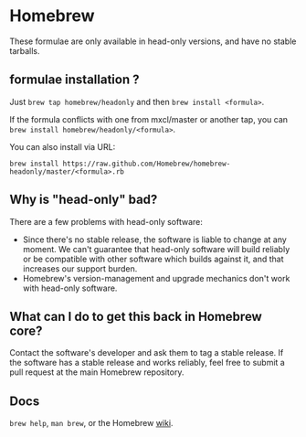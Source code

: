Homebrew
=================
These formulae are only available in head-only versions, and have no
stable tarballs.

 formulae installation ?
--------------------------------
Just `brew tap homebrew/headonly` and then `brew install <formula>`.

If the formula conflicts with one from mxcl/master or another tap, you can `brew install homebrew/headonly/<formula>`.

You can also install via URL:

```
brew install https://raw.github.com/Homebrew/homebrew-headonly/master/<formula>.rb
```

Why is "head-only" bad?
-----------------------

There are a few problems with head-only software:

* Since there's no stable release, the software is liable to change at any moment. We can't guarantee that head-only software will build reliably or be compatible with other software which builds against it, and that increases our support burden.
* Homebrew's version-management and upgrade mechanics don't work with head-only software.

What can I do to get this back in Homebrew core?
------------------------------------------------

Contact the software's developer and ask them to tag a stable release. If the software has a stable release and works reliably, feel free to submit a pull request at the main Homebrew repository.

Docs
----
`brew help`, `man brew`, or the Homebrew [wiki][].

[wiki]:http://wiki.github.com/mxcl/homebrew
